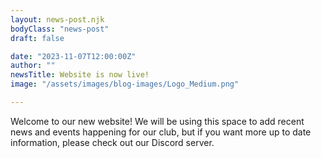 ```yaml
---
layout: news-post.njk
bodyClass: "news-post"
draft: false

date: "2023-11-07T12:00:00Z"
author: ""
newsTitle: Website is now live!
image: "/assets/images/blog-images/Logo_Medium.png"

---
```


<p class="fs-5 text-start blog-text">
Welcome to our new website! We will be using this space to add recent news and events happening for our club, but if you want more up to date information, please check out our Discord server.
</p>